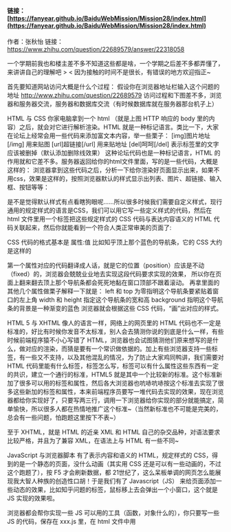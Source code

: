 #### 链接：[https://fanyear.github.io/BaiduWebMission/Mission28/index.html](https://fanyear.github.io/BaiduWebMission/Mission28/index.html)

作者：张秋怡
链接：https://www.zhihu.com/question/22689579/answer/22318058


一个学期前我也和楼主差不多不知道这些都是啥，一个学期之后差不多都弄懂了，来讲讲自己的理解吧 > < 因为接触的时间不是很长，有错误的地方欢迎指正~

首先要知道网站访问大概是什么个过程：
假设你在浏览器地址栏输入这个问题的地址
http://www.zhihu.com/question/22689579
访问过程和下图差不多，浏览器和服务器交流，服务器和数据库交流（有时候数据库就在服务器那台机子上）


HTML 与 CSS
你家电脑拿到一个 html （就是上图 HTTP 响应的 body 里的内容）之后，就会对它进行解析渲染。HTML 就是一种标记语言。类比一下，大家在论坛上经常会用一些代码来添加富文本内容，举一些栗子：
[img]图片地址[/img]
用来贴图
[url]超链接[/url]
用来贴地址
[del]呵呵[/del]
表示标签里的文字应该被删掉（默认添加删除线效果）
这种论坛代码也是一种标记语言，HTML 的作用就和它差不多。服务器返回给你的html文件里面，写的是一些代码，大概是这样的：
浏览器拿到这些代码之后，分析一下给你渲染好页面显示出来，如果不用css，效果是这样的，按照浏览器默认的样式显示出列表、图片、超链接、输入框、按钮等等：

是不是觉得默认样式有点看瞎狗眼呢……所以很多时候我们需要自定义样式，现行通用的规定样式的语言是CSS，我们可以用它写一些定义样式的代码，然后在 html 文件里用一个<link>标签把这些规定样式的 CSS 代码与表达内容语义的 HTML 代码关联起来，然后你就能看到一个符合人类正常审美的页面了:

CSS 代码的格式基本是
属性:值
比如知乎顶上那个蓝色的导航条，它的 CSS 大约是这样的

第一个属性对应的代码翻译成人话，就是它的位置（position）应该是不动（fixed）的，浏览器会兢兢业业地去实现这段代码要求实现的效果， 所以你在页面上翻来翻去顶上那个导航条都会死死地黏在窗口顶部不跟着滚动。
再拿里面的其他几个属性做栗子解释一下就是：
left 和 top 为零指明这个导航条要紧贴着窗口的左上角
width 和 height 指定这个导航条的宽和高
background 指明这个导航条的背景是一种渐变的蓝色
浏览器就会根据这些 CSS 代码，“画”出对应的样式。

HTML 5 与 XHTML
像人的语言一样，网络上的网页里的 HTML 代码也不一定是标准的，好比有时候你发音不太标准，别人会去猜测你说的到底是什么一样，有些时候前端程序猿不小心写错了 HTML，浏览器也会试图猜测他们原来想写的是什么，做对应的渲染，而猜是要有一个常识做依据的。加上有些浏览器支持一些标签，有一些又不支持，以及其他混乱的情况，为了防止大家鸡同鸭讲，我们需要对 HTML 代码里能有什么标签，标签怎么写，标签可以有什么属性这些东西有一定的共识，建立一个通行的标准，HTML5 就是其中一个比较新的标准。这个标准新加了很多可以用的标签和属性，然后各大浏览器也吭哧吭哧按这个标准去实现了很多这些新加的标签和属性，本来前端程序员要写一堆代码去实现的效果，现在浏览器都给你实现好了，只要写两三行，调用一下浏览器给你实现的部分就能搞定，简单愉快，所以很多人都在热情地推广这个标准~（当然新标准也不可能是完美的，总会有一些问题，怕跑题这里按下不表~）

至于 XHTML，就是 HTML 的近亲 XML 和 HTML 自己的杂交品种，对语法要求比较严格，并且为了兼容 XML，在语法上与 HTML 有一些不同~

JavaScript 与浏览器脚本
有了表示内容和语义的 HTML，规定样式的 CSS，得到的是一个静态的页面，没什么动画（其实用 CSS 还是可以有一些动画的，不过这个跑题了），按 F5 才会刷新数据，都 21世纪了，这么呆板单调的网页怎么能展现我大智人种族的创造性口胡！于是我们有了 Javascript（JS） 来给页面添加一些动态的效果，比如知乎问题的标签，鼠标移上去会弹出一个小窗口，这个就是 JS 实现的效果啦。


浏览器都会帮你实现一些 JS 可以用的工具（函数，对象什么的），你只要写一些 JS 的代码，保存在 xxx.js 里，在 html 文件中用 <script> 关联进来就可以用了，像上图这个效果应该就包括了
鼠标悬停到标签上时创建一个新的 <div> 小窗口
用 JS 向知乎服务器发送一个请求，得到这个小窗口应该显示的数据，放在这个小窗口里（这就是所谓的AJAX，不用刷新就能与服务器进行交互，更新页面的一小部分~）
浏览器拿到这样的代码，就会解析并实现出相应的效果，楼主问的浏览器脚本，指的就是这样子的代码。其实用来写浏览器脚本的，也不是非得JavaScript 不可，当年还为到底用什么语言写这种代码有过一段战火纷飞的时期，但现在尘埃落定，各大浏览器都默认了：请用 JS 写这些动态效果的代码给我解析~

以上就是前端部分的内容，下面简述一下后端的东西吧> <

Web Server 和 Web Services
浏览器给服务器发一个请求，服务器不是一看就知道怎么响应的。首先这些请求和响应要有一个通用的写法，也就是要有一个协议，常用的是 HTTP 协议。
像最前面的图，服务器的响应写了一个状态码 200 OK ，是 HTTP 协议里约定俗成的一个东西，服务器写 200 OK 在响应里，表示“你请求的这个东西我有”，如果是404 Not Found，就是“你请求的这个东西我这里没有”。
HTTP 响应里还包括很多东西，比如 Content-type 表示服务器发过来的文件类型是什么（文本？动画？图片？音频？），这样发过去了人家浏览器好知道怎么展示给用户看。人家服务器怎么知道按协议要写什么东西进去呢，这就是 Web Server 干活的时候了。

形象化一下HTTP响应，大概就长这样：

再上个锤子，浏览器和服务器之间请求响应的过程大致是长这样的，右下角的那些东西就是由 Web Server 生成的（服务器脚本可以做一些改动，但这些一般是 Web Server 的份内活）：


再比如说很多时候你访问一个网站，浏览器里输的地址并没有写明你请求的文件，比如这个问题的地址是：
http://www.zhihu.com/question/22689579
但知乎的服务器其实返回了一个html给你，服务器怎么知道这个地址对应要返回什么样的 html 代码给你的？也是 Web Server 干的活。

除了浏览器输地址敲回车这种赤裸裸的访问，客户端与服务器的交互还有很多种，比如：
前面提到的用 JS 完成的 AJAX，有点像浏览器和服务器之间的悄悄话~
还有其他应用软件与服务器的交互，比如：
微信、QQ 与腾讯的服务器的交互
网游客户端与网游公司服务器的交互
搜索引擎用来搜集网页信息的程序（爬虫）与各种各样的网站服务器的交互
只要你知道用什么地址访问、怎样访问人家的服务器，并且有相应权限，你也可以自己写一些程序去和他们的服务器交互（比如用微博API - 新浪微博API获取微博，开发第三方应用或者做数据分析）。
从这些栗子里可以看出，客户端与服务器的交互的主体、客体、载体是五花八门的：
服务器可以是大型机也可以是个人电脑，只要能跑相应的程序就行
客户端像前面举的栗子里一样，可以是各种软件，而且这些软件不一定运行在个人电脑上，也可以是手机、平板、智能穿戴设备等等
有时候不是传生成好的 HTML 或者其他服务器上已经有的文件，而是传输经过一定逻辑处理后生成的字符串或者其他各种封装好的数据
像前面提到的 HTML 需要有一定标准一样，为了防止混乱和鸡同鸭讲，我们又需要先对这些机器需要怎么交互达成一定共识，再让它们进行交流。人与人之间通信，需要先有一种大家都认识的写法（比如简体字/繁体字）和一种彼此都懂的语言（比如普通话/广东话）。要让这些形形色色的机器能够通过网络进行交互，我们就需要指明一种协议（比如 HTTP/HTTPS）和一种数据封装格式（比如 HTML/XML），Web Server 提供的 Web Service，指的就是这种协议+格式的交流体系。不过 Web Service 的生态系统和 HTML 的标准不一样，用户可以选择的协议和数据封装格式更多，普通的网站访问用的 HTTP + HTML 只是其中一种，一些封闭系统内的交流还可以自己定义一个协议和格式来用（比如 QQ）。

Web Service 传输的数据再经由本地客户端（浏览器、QQ/微信，网游客户端等）的分析渲染，就能够以普通人能够理解的形式展现出来。此外还有一些 Web Service 并不是为普通用户设计的，像前面提到的微博API，是用来给程序猿进行二次开发的~

除了提供 Web Service， Web Server 还会兼顾很多功能，包括提供缓存，平衡负载，这样在访问量比较大的时候能有有条不紊地接客。常见的现成的 Web Server 有开源的 Apache、Nginx和微软的IIS，你也可以用一些工具（比如 Node.js ）自己定制一个。因为 Web Server 需要比较好的性能，所以投产时用的 Web Server 通常是C/C++/Java写的，但是其实很多语言都可以写，而且配合上语言底层的优化和好的模型，其他语言写的 Web Server也可以有不错的表现。

PHP ，服务器脚本，Web Framework
开头那张图里服务器接到请求之后可以给访客发送对应的文件，但21世纪的服务器怎么可能只会“接请求-发文件”这么弱智的一招呢，人家还可以处理你上传来的文件的！还可以接受你发过来的各种请求，去操作服务器本地的文件or数据库的！要干这些事，自然服务器那边也少不了要有代码了，这些代码就是服务器脚本。前面说的 Web Service 传输的数据，主要也是由服务器脚本生成，再交由 Web Server ，按照某种协议套好整个响应的格式，返回给客户端的。

同一个网址，每个人看到的页面不一定是一样的，比如知乎首页的网址都是
http://www.zhihu.com/
但是没登陆和登陆之后看到的东西不一样，登陆之后每个人看到的导航栏的用户信息，关注的动态，都不一样。服务器脚本可以对这些不同的状态，生成不同的页面，交给 Web Server 返回给浏览器。
知乎的主页给大家看到的 html 整体来说是差不多的，都有导航栏，左边是关注的动态，右边是广告和边栏，每一块的整体构造大同小异，只是一些地方内容有所区别。服务器脚本就是利用已知的数据，在这些因人而异的地方填入相应的内容，生成给每个人看的页面。
比如我的主页，导航栏右边的头像和名字跟别人看到的不一样，就是因为这块地方有一个放图片的<img>标签和一个写名字的<span>标签，服务器脚本在查询本地的数据之后给我返回的页面里<img>的标签填了我头像的图片链接，<span>标签里填了我的名字，给别人的页面就填其他链接、其他名字，这样每个人看到的页面就不一样了。


PHP 就是一种常见的用来写服务器脚本的语言，其实只要是能拿来写大家传输数据的通用接口（CGI）的语言都可以用来写服务器脚本（也就是说几乎所有编程语言都可以写 = =b），只是因为现成工具的丰富程度和专攻程度不一样，所以有一些语言在写服务器端脚本的时候会比较热门。

为了方便，我们在写服务器脚本的时候，通常还会用个同语言写的 Web Framework 来处理各种细节，防御一些常见的攻击，提供跨站认证（比如用已有的微博账号注册其他网站）的接口，利用cookie处理登陆状态和用户设置，生成网页模版之类的。如果你用 C# 或者 Visual Basic 写服务器脚本，就可以用 http://ASP.NET 这个框架实现这些功能，帮你省点麻烦。不过现在不少人是反过来为了一个好用的 Web Framework 去选择它对应的服务器脚本语言的。

一个普通网站访问的过程
简单概括一下，对于我们普通的网站访问，涉及到的技术就是：
用户操作浏览器访问，浏览器向服务器发出一个 HTTP 请求；
服务器接收到 HTTP 请求，Web Server 进行相应的初步处理，使用服务器脚本生成页面；
服务器脚本（利用Web Framework）调用本地和客户端传来的数据，生成页面；
Web Server 将生成的页面作为 HTTP 响应的 body，根据不同的处理结果生成 HTTP header，发回给客户端；
客户端（浏览器）接收到 HTTP 响应，通常第一个请求得到的 HTTP 响应的 body 里是 HTML 代码，于是对 HTML 代码开始解析；
解析过程中遇到引用的服务器上的资源（额外的 CSS、JS代码，图片、音视频，附件等），再向 Web Server 发送请求，Web Server 找到对应的文件，发送回来；
浏览器解析 HTML 包含的内容，用得到的 CSS 代码进行外观上的进一步渲染，JS 代码也可能会对外观进行一定的处理；
用户与页面交互（点击，悬停等等）时，JS 代码对此作出一定的反应，添加特效与动画；
交互的过程中可能需要向服务器索取或提交额外的数据（局部的刷新，类似微博的新消息通知），一般不是跳转就是通过 JS 代码（响应某个动作或者定时）向 Web Server 发送请求，Web Server 再用服务器脚本进行处理（生成资源or写入数据之类的），把资源返回给客户端，客户端用得到的资源来实现动态效果或其他改变。
注意这只是小网站里比较常见的模型，大网站为了解决规模问题还会有很多处理，每个环节都会有一些细微的差异，中间还会使用各种各样的工具减轻服务器的压力，提高效率，方便日常维护~

延伸阅读 —— 那些看花眼的名词
为了方便调试，很多 Web Framework 会自带一个简单的 Web Server，或者有些 Web Server 会自带一个简单的 Web Framework ，实际部署到服务器上开放使用的时候为了性能或者安全等多方面的考虑，可以把内置的 Web Server 换成其他的，比如 Apache 或者 Nginx （举个栗子，知乎用的是 Tornado 做 Framework，Server 换成了 Nginx，见知乎使用了哪些框架和开源库？）。如果是开源的东西，还可以在遵守开源协议的前提下自己改一下再用~

因为后端不像前端已经有 HTML + CSS + JS 这样的既定事实标准，服务器脚本与 Web Framework 的选择很多，所以新手会听到很多眼花缭乱的技术名词的地方多在这里~ 举一些栗子，早年常见的服务器端语言有：
开源的 PHP
Sun 公司的 JSP 中使用的 Java
微软的 ASP 中使用的 VBScript
现在在这方面的应用热起来的语言有
Python，对应常见的 Framework 包括知乎和Quora有用到的 Tornado（其实是自带 Framework 的 Web Server），社区很成熟的 Django （用户包括 Instagram、Pinterest）等
Ruby，一般都用 Rails 这个 Framework，用户包括 Github、早期的 Twitter 等
逆天的 JavaScript，有了 Node.js 这个平台，Web Server、服务器脚本和浏览器脚本全都可以用 JavaScript 来写……Node.js上最常用的 Framework是Express
微软家的则跟着 http://ASP.NET 转移到了C# 或者 Visual Basic
Erlang，擅长大规模的并发，不少游戏公司拿来写服务器，靠几十个工程师支撑几亿用户的WhatsApp也是用的这个~
几种常见的架构包括：
LAMP = Linux + Apache + MySQL + PHP（P还可能是Python或Perl。有时候L会改成W=Windows。），也就是服务器上的操作系统是 Linux，Web Server 用 Apache，数据库用 MySQL，服务器脚本用 PHP，这些都是开源技术，网站起步时用起来的成本会比较低，所以是普通网站里非常常见的架构（虽然对于发展得很大的网站会遇到很多瓶颈），Facebook就是这种，淘宝也曾经是。
J2EE，Java 世界的架构，通常是企业用的（银行、大型公司,.etc），比较常见地还会搭配一种 UNIX 做操作系统，Apache 做 Web Server，Tomcat 转换 JSP 到 Java 给服务器程序用（其实它也自带 Web Server），Oracle 数据库等等。不一定拿来建站，常常用来提供企业里的各种需要用到网络的业务。我们学校教务系统就是用J2EE做的=。= 淘宝现在也是从LAMP转型到了这个。
http://ASP.NET，微软家的架构，通常会搭配 Windows Server 操作系统，SQL Server 数据库，IIS 做 Web Server。StackOverflow和京东（曾经）就是这个架构。
神奇的MEAN架构，MongoDB做数据库，Express做 Web Framework，Angular 做前端的 JavaScript 框架，Node.js 用于编写 Web Server。神奇之处在于这几个东西的语言都是 JavaScript （MongoDB的实现不是，但与外界沟通用的语言是）。因为是比较新的架构，还有待时间的考验，不过被很多人（尤其是靠 JavaScript 吃饭的前端程序猿们）热切关注。
一般来说重点不在技术而且在乎成本的新网站比较喜欢用 LAMP，重视安全稳定和速度的企业和机构喜欢 J2EE，想省事的网站喜欢 http://ASP.NET，比较 Geek 的网站和创业公司喜欢折腾各种 Python、Ruby、Node.js世界的东西，Google 这样现成的技术都解决不了需求的超大型网站就自己折腾解决方案。
虽然可以用的语言和所属体系五花八门，其实服务器端程序要做的事情本质上都差不多的，就好比自然世界中要表达“吃过了没”这句话的意思，你可以用各种各样的语言在各种各样的场景里表达出来~
